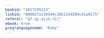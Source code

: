```yaml
---
bookid: "1617295213"
linkid: "098027a138144c18b12e9204c91a0175"
referal: "qf_sp_asin_til"
ebook: true
proglanguagename: "Ruby"
---
```

